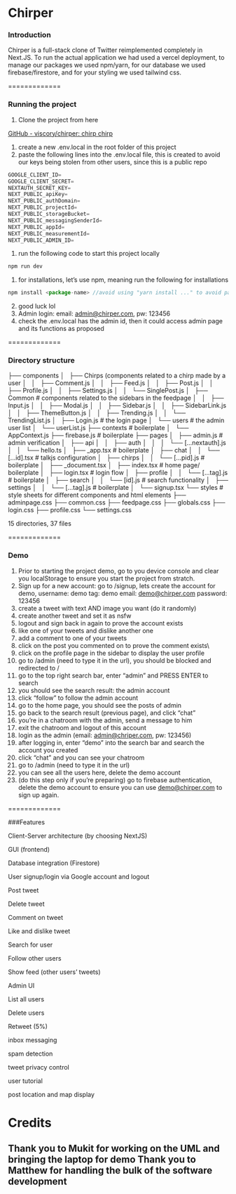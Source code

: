 
# Chirper
### Introduction

Chirper is a full-stack clone of Twitter reimplemented completely in Next.JS. To run the actual application we had used a vercel deployment, to manage our packages we used npm/yarn, for our database we used firebase/firestore, and for your styling we used tailwind css.

=============

### Running the project

1. Clone the project from here

[GitHub - viscory/chirper: chirp chirp](https://github.com/viscory/chirper)

1. create a new .env.local in the root folder of this project
2. paste the following lines into the .env.local file, this is created to avoid our keys being stolen from other users, since this is a public repo

```jsx
GOOGLE_CLIENT_ID=
GOOGLE_CLIENT_SECRET=
NEXTAUTH_SECRET_KEY=
NEXT_PUBLIC_apiKey=
NEXT_PUBLIC_authDomain=
NEXT_PUBLIC_projectId=
NEXT_PUBLIC_storageBucket=
NEXT_PUBLIC_messagingSenderId=
NEXT_PUBLIC_appId=
NEXT_PUBLIC_measurementId=
NEXT_PUBLIC_ADMIN_ID=
```

1. run the following code to start this project locally

```jsx
npm run dev
```

1. for installations, let’s use npm, meaning run the following for installations

```jsx
npm install <package-name> //avoid using "yarn install ..." to avoid package clashes
```

2. good luck lol
3. Admin login: email: admin@chirper.com, pw: 123456
4. check the .env.local has the admin id, then it could access admin page and its functions as proposed

=============

### Directory structure 

├── components
│   ├── Chirps (components related to a chirp made by a user
│   │   ├── Comment.js
│   │   ├── Feed.js
│   │   ├── Post.js
│   │   ├── Profile.js
│   │   ├── Settings.js
│   │   └── SinglePost.js
│   ├── Common # components related to the sidebars in the feedpage
│   │   ├── Input.js
│   │   ├── Modal.js
│   │   ├── Sidebar.js
│   │   ├── SidebarLink.js
│   │   ├── ThemeButton.js
│   │   ├── Trending.js
│   │   └── TrendingList.js
│   ├── Login.js # the login page
│   └── users # the admin user list
│       └── userList.js
├── contexts # boilerplate
│   └── AppContext.js
├── firebase.js # boilerplate
├── pages
│   ├── admin.js # admin verification
│   ├── api
│   │   ├── auth
│   │   │   └── [...nextauth].js
│   │   └── hello.ts
│   ├── _app.tsx # boilerplate
│   ├── chat
│   │   └── [...id].tsx # talkjs configuration
│   ├── chirps
│   │   └── [...pid].js # boilerplate
│   ├── _document.tsx
│   ├── index.tsx # home page/ boilerplate
│   ├── login.tsx # login flow
│   ├── profile
│   │   └── [...tag].js # boilerplate
│   ├── search
│   │   └── [id].js # search functionality
│   ├── settings
│   │   └── [...tag].js # boilerplate
│   └── signup.tsx
└── styles # style sheets for different components and html elements
    ├── adminpage.css
    ├── common.css
    ├── feedpage.css
    ├── globals.css
    ├── login.css
    ├── profile.css
    └── settings.css

15 directories, 37 files

=============

### Demo
1. Prior to starting the project demo, go to you device console and clear you localStorage to ensure you start the project from stratch.
2. Sign up for a new account: go to /signup, lets create the account for demo,
    username: demo
    tag: demo
    email: demo@chirper.com
    password: 123456
3. create a tweet with text AND image you want (do it randomly)
4. create another tweet and set it as nsfw
5. logout and sign back in again to prove the account exists
6. like one of your tweets and dislike another one
7. add a comment to one of your tweets
8. click on the post you commented on to prove the comment exists\
9. click on the profile page in the sidebar to display the user profile
10. go to /admin (need to type it in the url), you should be blocked and redirected to /
11. go to the top right search bar, enter “admin” and PRESS ENTER to search
12. you should see the search result: the admin account
13. click “follow” to follow the admin account
14. go to the home page, you should see the posts of admin
15. go back to the search result (previous page), and click “chat”
16. you’re in a chatroom with the admin, send a message to him
17. exit the chatroom and logout of this account
18. login as the admin (email: admin@chriper.com, pw: 123456)
19. after logging in, enter “demo” into the search bar and search the account you created
20. click “chat” and you can see your chatroom
21. go to /admin (need to type it in the url)
22. you can see all the users here, delete the demo account
23. (do this step only if you’re preparing) go to firebase authentication, delete the demo account to ensure you can use demo@chirper.com to sign up again.

=============

###Features

Client-Server architecture (by choosing NextJS)

GUI (frontend)

Database integration (Firestore)

User signup/login via Google account and logout

Post tweet

Delete tweet

Comment on tweet

Like and dislike tweet

Search for user

Follow other users

Show feed (other users’ tweets)

Admin UI

List all users

Delete users

Retweet (5%)

inbox messaging

spam detection

tweet privacy control

user tutorial

post location and map display

# Credits

Thank you to Mukit for working on the UML and bringing the laptop for demo
Thank you to Matthew for handling the bulk of the software development
-
